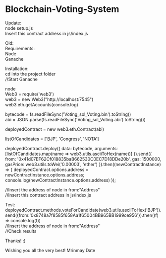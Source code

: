 # Blockchain-Voting-System

Update:<br>
node setup.js<br>
Insert this contract address in js/index.js<br>

Old:<br>
Requirements:<br>
Node<br>
Ganache<br>

Installation:<br>
cd into the project folder<br>
//Start Ganache<br>

node<br>
Web3 = require('web3')<br>
web3 = new Web3("http://localhost:7545")<br>
web3.eth.getAccounts(console.log)<br>

bytecode = fs.readFileSync('Voting_sol_Voting.bin').toString()<br>
abi = JSON.parse(fs.readFileSync('Voting_sol_Voting.abi').toString())<br>

deployedContract = new web3.eth.Contract(abi)<br>

listOfCandidates = ['BJP', 'Congress', 'NOTA']<br>

  deployedContract.deploy({
  data: bytecode,
  arguments: [listOfCandidates.map(name => web3.utils.asciiToHex(name))]
}).send({
  from: '0x41d07EF62Cf018835baB662530C0EC7D18DDe20b',
  gas: 1500000,
  gasPrice: web3.utils.toWei('0.00003', 'ether')
}).then((newContractInstance) => {
  deployedContract.options.address = newContractInstance.options.address;
  console.log(newContractInstance.options.address)
});

//Insert the address of node in from:"Address"<br>
//Insert this contract address in js/index.js<br>

Test:<br>
deployedContract.methods.voteForCandidate(web3.utils.asciiToHex('BJP')).send({from:'0x8748a7f8585f658Aa1f65004BB965BB1999ce956'}).then((f) => console.log(f))<br>
//Insert the address of node in from:"Address"<br>
//Check results<br>


Thanks! :) </i><br>

Wishing you all the very best!
Mrinmay Date
